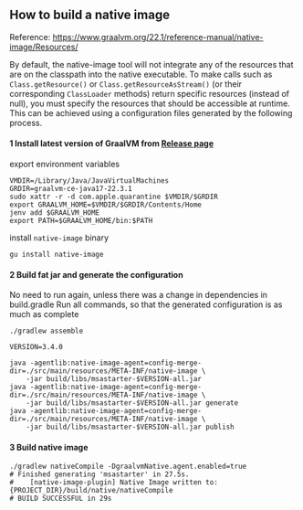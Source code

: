 ## How to build a native image

Reference: https://www.graalvm.org/22.1/reference-manual/native-image/Resources/

By default, the native-image tool will not integrate any of the resources
that are on the classpath into the native executable.
To make calls such as `Class.getResource()` or `Class.getResourceAsStream()`
(or their corresponding `ClassLoader` methods) return specific resources (instead of null),
you must specify the resources that should be accessible at runtime.
This can be achieved using a configuration files generated by the following process.

#### 1 Install latest version of GraalVM from [Release page](https://github.com/graalvm/graalvm-ce-builds/releases)

export environment variables

```shell
VMDIR=/Library/Java/JavaVirtualMachines
GRDIR=graalvm-ce-java17-22.3.1
sudo xattr -r -d com.apple.quarantine $VMDIR/$GRDIR
export GRAALVM_HOME=$VMDIR/$GRDIR/Contents/Home
jenv add $GRAALVM_HOME
export PATH=$GRAALVM_HOME/bin:$PATH
```

install `native-image` binary
```shell
gu install native-image
```

#### 2 Build fat jar and generate the configuration

No need to run again, unless there was a change in dependencies in build.gradle
Run all commands, so that the generated configuration is as much as complete

```shell
./gradlew assemble

VERSION=3.4.0

java -agentlib:native-image-agent=config-merge-dir=./src/main/resources/META-INF/native-image \
	-jar build/libs/msastarter-$VERSION-all.jar
java -agentlib:native-image-agent=config-merge-dir=./src/main/resources/META-INF/native-image \
	-jar build/libs/msastarter-$VERSION-all.jar generate
java -agentlib:native-image-agent=config-merge-dir=./src/main/resources/META-INF/native-image \
	-jar build/libs/msastarter-$VERSION-all.jar publish
```

#### 3 Build native image

```shell
./gradlew nativeCompile -DgraalvmNative.agent.enabled=true
# Finished generating 'msastarter' in 27.5s.
#    [native-image-plugin] Native Image written to: {PROJECT_DIR}/build/native/nativeCompile
# BUILD SUCCESSFUL in 29s
```


